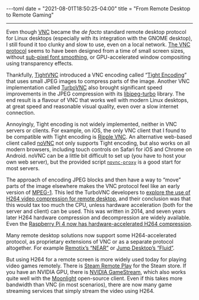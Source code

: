 ---toml
date = "2021-08-01T18:50:25-04:00"
title = "From Remote Desktop to Remote Gaming"

---

Even though [VNC](https://en.wikipedia.org/wiki/Virtual_Network_Computing) became the *de facto* standard remote desktop protocol for Linux desktops (especially with its integration with the GNOME desktop), I still found it too clunky and slow to use, even on a local network. [The VNC protocol](https://github.com/rfbproto/rfbproto/blob/master/rfbproto.rst) seems to have been designed from a time of small screen sizes, without [sub-pixel font smoothing](https://en.wikipedia.org/wiki/Subpixel_rendering), or GPU-accelerated window compositing using transparency effects.

Thankfully, [TightVNC](https://www.tightvnc.com) introduced a VNC encoding called “[Tight Encoding](https://github.com/rfbproto/rfbproto/blob/master/rfbproto.rst#tight-encoding)” that uses small JPEG images to compress parts of the image. Another VNC implementation called [TurboVNC](https://www.turbovnc.org) also brought significant speed improvements in the JPEG compression with its [libjpeg-turbo](https://libjpeg-turbo.org) library. The end result is a flavour of VNC that works well with modern Linux desktops, at great speed and reasonable visual quality, even over a slow internet connection.

Annoyingly, Tight encoding is not widely implemented, neither in VNC servers or clients. For example, on iOS, the only VNC client that I found to be compatible with Tight encoding is [Ripple VNC](https://apps.apple.com/ca/app/remote-ripple/id1071186450). An alternative web-based client called [noVNC](https://novnc.com/) not only supports Tight encoding, but also works on all modern browsers, including touch controls on Safari for iOS and Chrome on Android. noVNC can be a little bit difficult to set up (you have to host your own web server), but the provided script [`novnc-proxy`](https://github.com/novnc/noVNC/blob/master/utils/novnc_proxy) is a good start for most servers.

The approach of encoding JPEG blocks and then have a way to “move” parts of the image elsewhere makes the VNC protocol feel like an early version of [MPEG-1](https://en.wikipedia.org/wiki/MPEG-1). This led the TurboVNC developers to [explore the use of H264 video compression for remote desktop](https://turbovnc.org/About/H264), and their conclusion was that this would tax too much the CPU, unless hardware acceleration (both for the server and client) can be used. This was written in 2014, and seven years later H264 hardware compression and decompression are widely available. Even the [Raspberry Pi 4 now has hardware-accelerated H264 compression](https://www.willusher.io/general/2020/11/15/hw-accel-encoding-rpi4).

Many remote desktop solutions now support some H264-accelerated protocol, as proprietary extensions of VNC or as a separate protocol altogether. For example [Remotix’s “NEAR”](https://remotix.com/help/cloud/near/) or [Jump Desktop’s “Fluid”](https://support.jumpdesktop.com/hc/en-us/articles/216423983-General-Fluid-Remote-Desktop).

But using H264 for a remote screen is more widely used today for playing video games remotely. There is [Steam Remote Play](https://store.steampowered.com/remoteplay) for the Steam store. If you have an NVIDIA GPU, there is [NVIDIA GameStream](https://support-shield.nvidia.com/gamestream-user-guide/#t=NVIDIA_GameStream.htm%23bc-1&rhtocid=1.0_1), which also works quite well with the [Moonlight](https://moonlight-stream.org/) open-source client. Even if this takes more bandwidth than VNC (in most scenarios), there are now many game streaming services that simply stream the video using H264.
